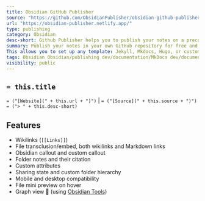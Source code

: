 ```yaml
---
title: Obsidian GitHub Publisher
source: "https://github.com/ObsidianPublisher/obsidian-github-publisher"
url: "https://obsidian-publisher.netlify.app/"
type: publishing
category: Obsidian
desc-short: Github Publisher helps you to publish your notes on a preconfigured GitHub repository, for free, and more!
summary: Publish your notes in your own GitHub repository for free and do whatever you want with them.
This allows you to set up any template: Jekyll, Mkdocs, Hugo, or custom-made ones!
tags: Obsidian Obsidian/publishing dev/documentation/MkDocs dev/documentation/MkDocs/material
visibility: public
---
```


## `= this.title`
`= ("[Website](" + this.url + ")")` | `= ("[Source](" + this.source + ")")`
`= ("> " + this.desc-short)`

## Features
- Wikilinks (`[[Links]]`)
-  File transclusion/embed, both wikilinks and Markdown links
-  Obsidian callout and custom callout
-  Folder notes and their citation
-  Custom attributes
-  Sharing state and custom folder hierarchy
-  Mobile and desktop compatibility
-  File mini preview on hover
-  Graph view 🎉 (using [Obsidian Tools](https://github.com/mfarragher/obsidiantools))
